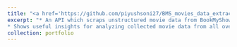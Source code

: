 ```yaml
---
title: "<a href='https://github.com/piyushsoni27/BMS_movies_data_extracter'>BookMyShow Data Extractor</a>"
excerpt: "* An API which scraps unstructured movie data from BookMyShow website and store it in mySQL server.
* Shows useful insights for analyzing collected movie data from all over India."
collection: portfolio
---
```

